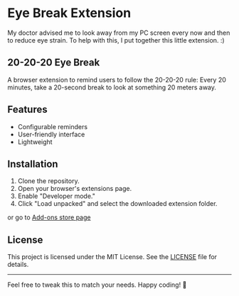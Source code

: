 # Eye Break Extension

My doctor advised me to look away from my PC screen every now and then to reduce eye strain. To help with this, I put together this little extension. :)

## 20-20-20 Eye Break

A browser extension to remind users to follow the 20-20-20 rule: Every 20 minutes, take a 20-second break to look at something 20 meters away.

## Features

- Configurable reminders
- User-friendly interface
- Lightweight

## Installation

1. Clone the repository.
2. Open your browser's extensions page.
3. Enable "Developer mode."
4. Click "Load unpacked" and select the downloaded extension folder.

or go to [Add-ons store page](https://microsoftedge.microsoft.com/)

## License

This project is licensed under the MIT License. See the [LICENSE](LICENSE) file for details.

---

Feel free to tweak this to match your needs. Happy coding! 🚀
